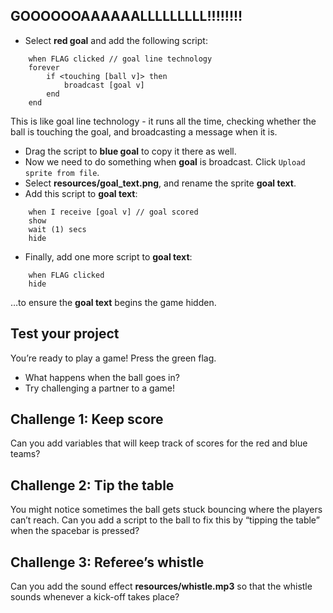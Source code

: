 ## GOOOOOOAAAAAALLLLLLLLL!!!!!!!!



+ Select **red goal** and add the following script:
```blocks
    when FLAG clicked // goal line technology
    forever
        if <touching [ball v]> then
            broadcast [goal v]
        end
    end
```
  This is like goal line technology - it runs all the time, checking whether the ball is touching the goal, and broadcasting a message when it is.
+ Drag the script to **blue goal** to copy it there as well.
+ Now we need to do something when **goal** is broadcast. Click `Upload sprite from file`.
+ Select **resources/goal_text.png**, and rename the sprite **goal text**.
+ Add this script to **goal text**:
```blocks
    when I receive [goal v] // goal scored
    show
    wait (1) secs
    hide
```
+ Finally, add one more script to **goal text**:
```blocks
    when FLAG clicked
    hide
```
  …to ensure the **goal text** begins the game hidden.



## Test your project

You’re ready to play a game! Press the green flag.

+ What happens when the ball goes in?
+ Try challenging a partner to a game!

## Challenge 1: Keep score

Can you add variables that will keep track of scores for the red and blue teams?

## Challenge 2: Tip the table

You might notice sometimes the ball gets stuck bouncing where the players can’t reach. Can you add a script to the ball to fix this by “tipping the table” when the spacebar is pressed?

## Challenge 3: Referee’s whistle

Can you add the sound effect **resources/whistle.mp3** so that the whistle sounds whenever a kick-off takes place?

